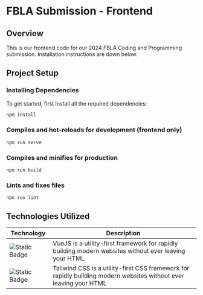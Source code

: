 # FBLA Submission - Frontend

## Overview
This is our frontend code for our 2024 FBLA Coding and Programming submission. Installation instructions are down below.

## Project Setup

### Installing Dependencies
To get started, first install all the required dependencies:
```bash
npm install
```

### Compiles and hot-reloads for development (frontend only)
```
npm run serve
```

### Compiles and minifies for production
```
npm run build
```

### Lints and fixes files
```
npm run lint
```

## Technologies Utilized
| Technology | Description |
| - | - |
| ![Static Badge](https://img.shields.io/badge/VueJS-61DBFB?style=for-the-badge&logo=Vue.js&labelColor=black) | VueJS is a utility-first framework for rapidly building modern websites without ever leaving your HTML                        |
| ![Static Badge](https://img.shields.io/badge/TailwindCSS-61DBFB?style=for-the-badge&logo=tailwindcss&labelColor=black) | Tailwind CSS is a utility-first CSS framework for rapidly building modern websites without ever leaving your HTML                        |

